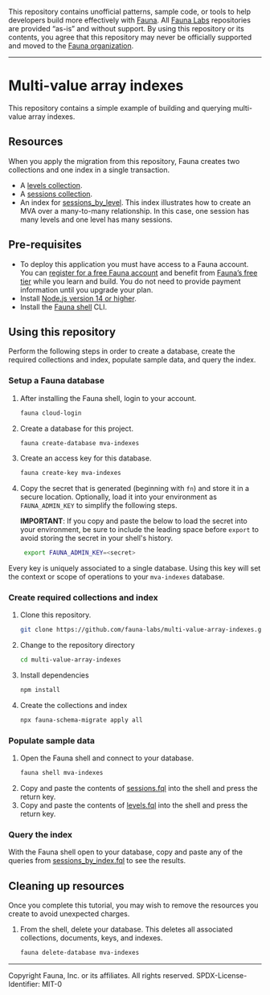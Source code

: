 This repository contains unofficial patterns, sample code, or tools to help developers build more effectively with [Fauna][fauna]. All [Fauna Labs][fauna-labs] repositories are provided “as-is” and without support. By using this repository or its contents, you agree that this repository may never be officially supported and moved to the [Fauna organization][fauna-organization].

---

# Multi-value array indexes

This repository contains a simple example of building and querying multi-value array indexes.

## Resources

When you apply the migration from this repository, Fauna creates two collections and one index in a single transaction.

* A [levels collection](fauna/resources/collections/levels.fql).
* A [sessions collection](fauna/resources/collections/sessions.fql).
* An index for [sessions_by_level](fauna/resources/indexes/sessions_by_level). This index illustrates how to create an MVA over a many-to-many relationship. In this case, one session has many levels and one level has many sessions.

## Pre-requisites

* To deploy this application you must have access to a Fauna account. You can [register for a free Fauna account][fauna-register] and benefit from [Fauna’s free tier][fauna-free-tier] while you learn and build. You do not need to provide payment information until you upgrade your plan.
* Install [Node.js version 14 or higher][nodejs-install].
* Install the [Fauna shell][fauna-shell] CLI.

## Using this repository

Perform the following steps in order to create a database, create the required collections and index, populate sample data, and query the index.

### Setup a Fauna database

1. After installing the Fauna shell, login to your account.
    ```bash
    fauna cloud-login
    ```
1. Create a database for this project.
    ```bash
    fauna create-database mva-indexes
    ```
1. Create an access key for this database.
    ```bash
    fauna create-key mva-indexes
    ```
1. Copy the secret that is generated (beginning with `fn`) and store it in a secure location. Optionally, load it into your environment as `FAUNA_ADMIN_KEY` to simplify the following steps.

    **IMPORTANT**: If you copy and paste the below to load the secret into your environment, be sure to include the leading space before `export` to avoid storing the secret in your shell's history.
    ```bash
     export FAUNA_ADMIN_KEY=<secret>
    ```

Every key is uniquely associated to a single database. Using this key will set the context or scope of operations to your `mva-indexes` database.

### Create required collections and index

1. Clone this repository.
    ```bash
    git clone https://github.com/fauna-labs/multi-value-array-indexes.git
    ```
1. Change to the repository directory
    ```bash
    cd multi-value-array-indexes
    ```
1. Install dependencies
    ```bash
    npm install
    ```
1. Create the collections and index
    ```bash
    npx fauna-schema-migrate apply all
    ```

### Populate sample data

1. Open the Fauna shell and connect to your database.
    ```bash
    fauna shell mva-indexes
    ```
1. Copy and paste the contents of [sessions.fql](fauna/documents/sessions.fql) into the shell and press the return key.
1. Copy and paste the contents of [levels.fql](fauna/documents/levels.fql) into the shell and press the return key.

### Query the index

With the Fauna shell open to your database, copy and paste any of the queries from [sessions_by_index.fql](fauna/queries/sessions_by_index.fql) to see the results.

## Cleaning up resources

Once you complete this tutorial, you may wish to remove the resources you create to avoid unexpected charges.

1. From the shell, delete your database. This deletes all associated collections, documents, keys, and indexes.
    ```bash
    fauna delete-database mva-indexes
    ```

---

Copyright Fauna, Inc. or its affiliates. All rights reserved. SPDX-License-Identifier: MIT-0

[fauna]: https://www.fauna.com/
[fauna-free-tier]: https://fauna.com/pricing
[fauna-labs]: https://github.com/fauna-labs
[fauna-organization]: https://github.com/fauna
[fauna-register]: https://dashboard.fauna.com/accounts/register
[fauna-shell]: https://github.com/fauna/fauna-shell
[nodejs-install]: https://nodejs.org/en/
